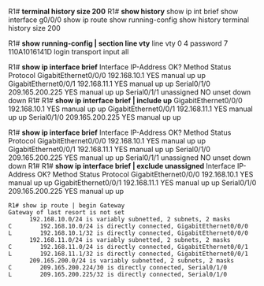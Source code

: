 
R1# **terminal history size 200**
R1# **show history** 
show ip int brief 
show interface g0/0/0 
show ip route 
show running-config 
show history 
terminal history size 200

R1# **show running-config | section line vty** line vty 0 4 password 7 110A1016141D login transport input all

R1# **show ip interface brief** Interface IP-Address OK? Method Status Protocol GigabitEthernet0/0/0 192.168.10.1 YES manual up up GigabitEthernet0/0/1 192.168.11.1 YES manual up up Serial0/1/0 209.165.200.225 YES manual up up Serial0/1/1 unassigned NO unset down down R1# R1# **show ip interface brief | include up** GigabitEthernet0/0/0 192.168.10.1 YES manual up up GigabitEthernet0/0/1 192.168.11.1 YES manual up up Serial0/1/0 209.165.200.225 YES manual up up

R1# **show ip interface brief** Interface IP-Address OK? Method Status Protocol GigabitEthernet0/0/0 192.168.10.1 YES manual up up GigabitEthernet0/0/1 192.168.11.1 YES manual up up Serial0/1/0 209.165.200.225 YES manual up up Serial0/1/1 unassigned NO unset down down R1# R1# **show ip interface brief | exclude unassigned** Interface IP-Address OK? Method Status Protocol GigabitEthernet0/0/0 192.168.10.1 YES manual up up GigabitEthernet0/0/1 192.168.11.1 YES manual up up Serial0/1/0 209.165.200.225 YES manual up up

```
R1# show ip route | begin Gateway
Gateway of last resort is not set
      192.168.10.0/24 is variably subnetted, 2 subnets, 2 masks
C        192.168.10.0/24 is directly connected, GigabitEthernet0/0/0
L        192.168.10.1/32 is directly connected, GigabitEthernet0/0/0
      192.168.11.0/24 is variably subnetted, 2 subnets, 2 masks
C        192.168.11.0/24 is directly connected, GigabitEthernet0/0/1
L        192.168.11.1/32 is directly connected, GigabitEthernet0/0/1
      209.165.200.0/24 is variably subnetted, 2 subnets, 2 masks
C        209.165.200.224/30 is directly connected, Serial0/1/0
L        209.165.200.225/32 is directly connected, Serial0/1/0
```